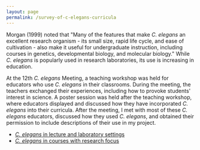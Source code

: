 ```yaml
---
layout: page
permalink: /survey-of-c-elegans-curricula
---
```

Morgan (1999) noted that \"Many of the features that make *C. elegans*
an excellent research organism - its small size, rapid life cycle, and
ease of cultivation - also make it useful for undergraduate instruction,
including courses in genetics, developmental biology, and molecular
biology.\" While *C. elegans* is popularly used in research
laboratories, its use is increasing in education.

At the 12th *C. elegans* Meeting, a teaching workshop was held for
educators who use *C. elegans* in their classrooms. During the meeting,
the teachers exchanged their experiences, including how to provoke
students\' interest in science. A poster session was held after the
teaching workshop, where educators displayed and discussed how they have
incorporated *C. elegans* into their curricula. After the meeting, I met
with most of these *C. elegans* educators, discussed how they used *C.
elegans*, and obtained their permission to include descriptions of their
use in my project.

-   [*C. elegans* in lecture and laboratory
    settings](c-elegans-lecture-and-labs)
-   [*C. elegans* in courses with research
    focus](c-elegans-courses-research-focus)
